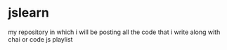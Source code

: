 # jslearn
my repository in which i will be posting all the code that i write along with chai or code js playlist
